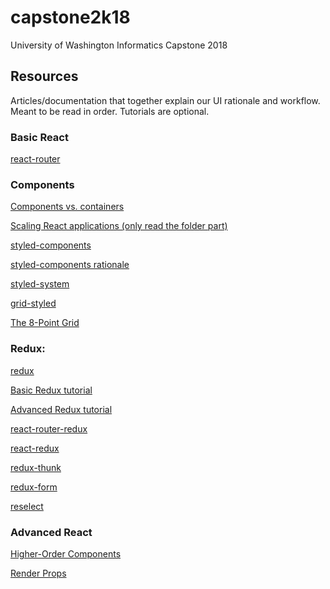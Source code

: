 # capstone2k18

University of Washington Informatics Capstone 2018

## Resources

Articles/documentation that together explain our UI rationale and workflow. Meant to be read in order. Tutorials are optional.

### Basic React

[react-router](https://github.com/ReactTraining/react-router)

### Components

[Components vs. containers](https://medium.com/@dan_abramov/smart-and-dumb-components-7ca2f9a7c7d0)

[Scaling React applications (only read the folder part)](https://www.smashingmagazine.com/2016/09/how-to-scale-react-applications/)

[styled-components](https://www.styled-components.com/docs)

[styled-components rationale](https://www.youtube.com/watch?time_continue=89&v=bIK2NwoK9xk)

[styled-system](https://github.com/jxnblk/styled-system)

[grid-styled](http://jxnblk.com/grid-styled/)

[The 8-Point Grid](https://spec.fm/specifics/8-pt-grid)

### Redux:

[redux](https://redux.js.org/)

[Basic Redux tutorial](https://egghead.io/courses/getting-started-with-redux)

[Advanced Redux tutorial](https://egghead.io/courses/building-react-applications-with-idiomatic-redux)

[react-router-redux](https://github.com/reactjs/react-router-redux)

[react-redux](https://github.com/reactjs/react-redux)

[redux-thunk](https://github.com/gaearon/redux-thunk)

[redux-form](https://redux-form.com)

[reselect](https://github.com/reactjs/reselect)

### Advanced React

[Higher-Order Components](https://reactjs.org/docs/higher-order-components.html)

[Render Props](https://reactjs.org/docs/render-props.html)
